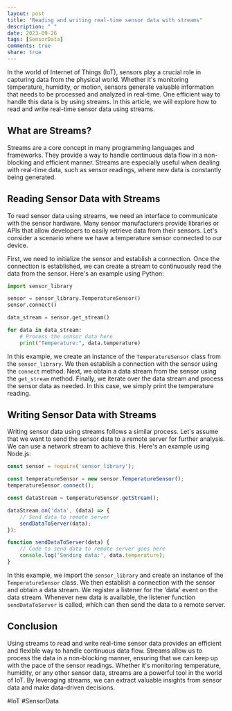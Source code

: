 ```yaml
---
layout: post
title: "Reading and writing real-time sensor data with streams"
description: " "
date: 2023-09-26
tags: [SensorData]
comments: true
share: true
---
```


In the world of Internet of Things (IoT), sensors play a crucial role in capturing data from the physical world. Whether it's monitoring temperature, humidity, or motion, sensors generate valuable information that needs to be processed and analyzed in real-time. One efficient way to handle this data is by using streams. In this article, we will explore how to read and write real-time sensor data using streams.

## What are Streams?

Streams are a core concept in many programming languages and frameworks. They provide a way to handle continuous data flow in a non-blocking and efficient manner. Streams are especially useful when dealing with real-time data, such as sensor readings, where new data is constantly being generated.

## Reading Sensor Data with Streams

To read sensor data using streams, we need an interface to communicate with the sensor hardware. Many sensor manufacturers provide libraries or APIs that allow developers to easily retrieve data from their sensors. Let's consider a scenario where we have a temperature sensor connected to our device.

First, we need to initialize the sensor and establish a connection. Once the connection is established, we can create a stream to continuously read the data from the sensor. Here's an example using Python:

```python
import sensor_library

sensor = sensor_library.TemperatureSensor()
sensor.connect()

data_stream = sensor.get_stream()

for data in data_stream:
    # Process the sensor data here
    print("Temperature:", data.temperature)
```

In this example, we create an instance of the `TemperatureSensor` class from the `sensor_library`. We then establish a connection with the sensor using the `connect` method. Next, we obtain a data stream from the sensor using the `get_stream` method. Finally, we iterate over the data stream and process the sensor data as needed. In this case, we simply print the temperature reading.

## Writing Sensor Data with Streams

Writing sensor data using streams follows a similar process. Let's assume that we want to send the sensor data to a remote server for further analysis. We can use a network stream to achieve this. Here's an example using Node.js:

```javascript
const sensor = require('sensor_library');

const temperatureSensor = new sensor.TemperatureSensor();
temperatureSensor.connect();

const dataStream = temperatureSensor.getStream();

dataStream.on('data', (data) => {
    // Send data to remote server
    sendDataToServer(data);
});

function sendDataToServer(data) {
    // Code to send data to remote server goes here
    console.log('Sending data:', data.temperature);
}
```

In this example, we import the `sensor_library` and create an instance of the `TemperatureSensor` class. We then establish a connection with the sensor and obtain a data stream. We register a listener for the 'data' event on the data stream. Whenever new data is available, the listener function `sendDataToServer` is called, which can then send the data to a remote server.

## Conclusion

Using streams to read and write real-time sensor data provides an efficient and flexible way to handle continuous data flow. Streams allow us to process the data in a non-blocking manner, ensuring that we can keep up with the pace of the sensor readings. Whether it's monitoring temperature, humidity, or any other sensor data, streams are a powerful tool in the world of IoT. By leveraging streams, we can extract valuable insights from sensor data and make data-driven decisions.

#IoT #SensorData
